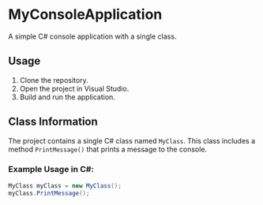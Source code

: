 # MyConsoleApplication

A simple C# console application with a single class.

## Usage

1. Clone the repository.
2. Open the project in Visual Studio.
3. Build and run the application.

## Class Information

The project contains a single C# class named `MyClass`. This class includes a method `PrintMessage()` that prints a message to the console.

### Example Usage in C#:

```csharp
MyClass myClass = new MyClass();
myClass.PrintMessage();
